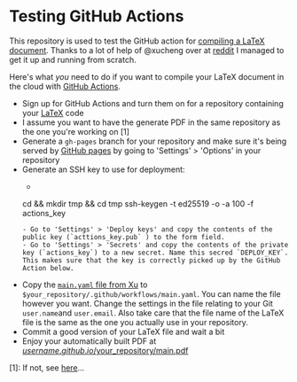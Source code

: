 # Testing GitHub Actions

This repository is used to test the GitHub action for [compiling a LaTeX document](https://github.com/xu-cheng/latex-action).
Thanks to a lot of help of @xucheng over at [reddit](https://www.reddit.com/r/LaTeX/comments/cudaqz/github_actions_to_compile_latex_documents/) I managed to get it up and running from scratch.

Here's what *you* need to do if you want to compile your LaTeX document in the cloud with [GitHub Actions](https://github.com/actions/).

- Sign up for GitHub Actions and turn them on for a repository containing your [LaTeX](https://www.latex-project.org/) code
- I assume you want to have the generate PDF in the same repository as the one you're working on [1]
- Generate a `gh-pages` branch for your repository and make sure it's being served by [GitHub pages](https://pages.github.com/) by going to 'Settings' > 'Options' in your repository
- Generate an SSH key to use for deployment:
  - ```bash
  cd && mkdir tmp && cd tmp
  ssh-keygen -t ed25519 -o -a 100 -f actions_key
    ```
  - Go to 'Settings' > 'Deploy keys' and copy the contents of the public key (`acttions_key.pub` ) to the form field.
  - Go to 'Settings' > 'Secrets' and copy the contents of the private key (`actions_key`) to a new secret. Name this secred `DEPLOY_KEY`. This makes sure that the key is correctly picked up by the GitHub Action below.
- Copy the [`main.yaml` file from Xu](https://github.com/xu-cheng/latex-tutorial-slides/blob/master/.github/workflows/main.yml) to `$your_repository/.github/workflows/main.yaml`. You can name the file however you want. Change the settings in the file relating to your Git `user.name`and `user.email`. Also take care that the file name of the LaTeX file is the same as the one you actually use in your repository.
- Commit a good version of your LaTeX file and wait a bit
- Enjoy your automatically built PDF at [$username.github.io/$your_repository/main.pdf ](habi.github.io/latex-test/main.pdf)

[1]: If not, see [here](https://github.com/xu-cheng/cv/blob/master/.github/workflows/main.yml)...